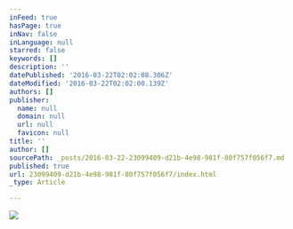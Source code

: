 ```yaml
---
inFeed: true
hasPage: true
inNav: false
inLanguage: null
starred: false
keywords: []
description: ''
datePublished: '2016-03-22T02:02:08.306Z'
dateModified: '2016-03-22T02:02:00.139Z'
authors: []
publisher:
  name: null
  domain: null
  url: null
  favicon: null
title: ''
author: []
sourcePath: _posts/2016-03-22-23099409-d21b-4e98-981f-80f757f056f7.md
published: true
url: 23099409-d21b-4e98-981f-80f757f056f7/index.html
_type: Article

---
```

![](https://the-grid-user-content.s3-us-west-2.amazonaws.com/944fa48b-d0ca-4358-9fdd-603489ee8375.jpg)